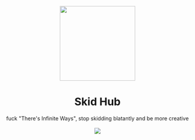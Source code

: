 <p align="center"><img src="https://github.com/Orphanlol/Skid-TiW/assets/83834491/df7d3343-d86d-41fa-99c9-d5642133b38a" height="200"></p>

<h1 align="center">Skid Hub</h1>

<p align="center">fuck "There's Infinite Ways", stop skidding blatantly and be more creative <br> <br>
  <img src="https://github.com/Orphanlol/Skid-TiW/assets/83834491/dd1aba8f-3568-4619-999d-ccde13f6c6ca"/>
</p>
